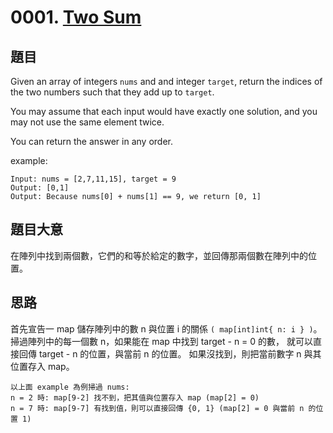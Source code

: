 # 0001. [Two Sum](https://leetcode.com/problems/two-sum/)

## 題目

Given an array of integers `nums` and and integer `target`, return the indices of the two numbers such that they add up to `target`.

You may assume that each input would have exactly one solution, and you may not use the same element twice.

You can return the answer in any order.

example:

```text
Input: nums = [2,7,11,15], target = 9
Output: [0,1]
Output: Because nums[0] + nums[1] == 9, we return [0, 1]
```

## 題目大意

在陣列中找到兩個數，它們的和等於給定的數字，並回傳那兩個數在陣列中的位置。

## 思路

首先宣告一 map 儲存陣列中的數 n 與位置 i 的關係 `( map[int]int{ n: i } )`。
掃過陣列中的每一個數 n，如果能在 map 中找到 target - n = 0 的數，
就可以直接回傳 target - n 的位置，與當前 n 的位置。
如果沒找到，則把當前數字 n 與其位置存入 map。

```text
以上面 example 為例掃過 nums:
n = 2 時: map[9-2] 找不到，把其值與位置存入 map (map[2] = 0)
n = 7 時: map[9-7] 有找到值，則可以直接回傳 {0, 1} (map[2] = 0 與當前 n 的位置 1)
```
